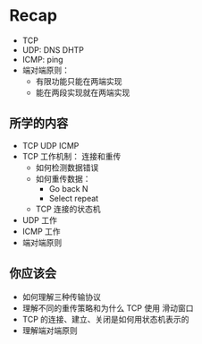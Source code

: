 # Recap

- TCP 
- UDP: DNS DHTP
- ICMP: ping
- 端对端原则：
  - 有限功能只能在两端实现
  - 能在两段实现就在两端实现


## 所学的内容
- TCP UDP ICMP
- TCP 工作机制： 连接和重传
  - 如何检测数据错误
  - 如何重传数据：
    - Go back N
    - Select repeat
  - TCP 连接的状态机
- UDP 工作
- ICMP 工作
- 端对端原则

## 你应该会
- 如何理解三种传输协议
- 理解不同的重传策略和为什么 TCP 使用 滑动窗口
- TCP 的连接、建立、关闭是如何用状态机表示的
- 理解端对端原则